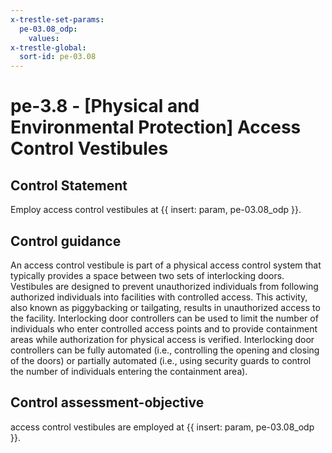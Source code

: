 ```yaml
---
x-trestle-set-params:
  pe-03.08_odp:
    values:
x-trestle-global:
  sort-id: pe-03.08
---
```


# pe-3.8 - \[Physical and Environmental Protection\] Access Control Vestibules

## Control Statement

Employ access control vestibules at {{ insert: param, pe-03.08_odp }}.

## Control guidance

An access control vestibule is part of a physical access control system that typically provides a space between two sets of interlocking doors. Vestibules are designed to prevent unauthorized individuals from following authorized individuals into facilities with controlled access. This activity, also known as piggybacking or tailgating, results in unauthorized access to the facility. Interlocking door controllers can be used to limit the number of individuals who enter controlled access points and to provide containment areas while authorization for physical access is verified. Interlocking door controllers can be fully automated (i.e., controlling the opening and closing of the doors) or partially automated (i.e., using security guards to control the number of individuals entering the containment area).

## Control assessment-objective

access control vestibules are employed at {{ insert: param, pe-03.08_odp }}.
